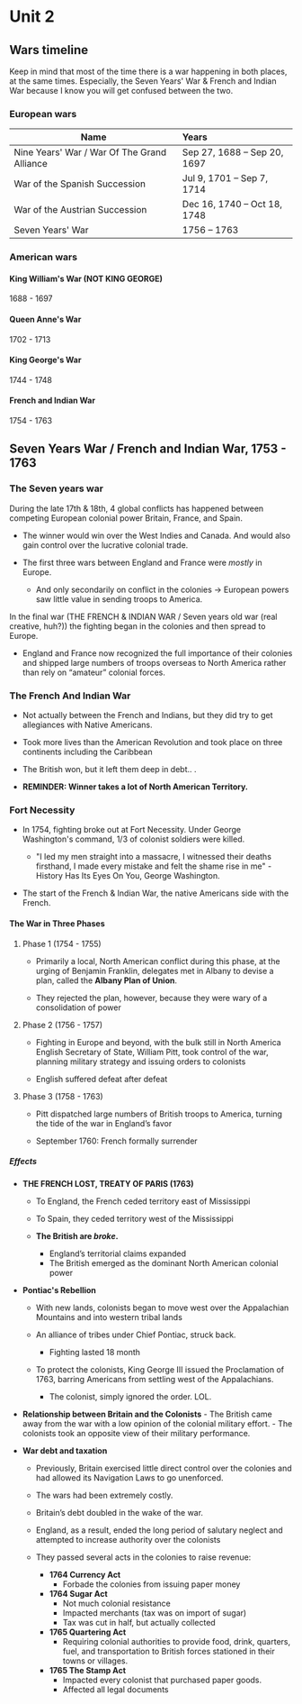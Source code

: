 # Unit 2
## Wars timeline

 Keep in mind that most of the time there is a war happening in both places, at the same times. Especially, the Seven Years' War & French and Indian War because I know you will get confused between the two.

### European wars

| Name                                        | Years                        |
| --------------------------------------------|:-----------------------------|
| Nine Years' War / War Of The Grand Alliance | Sep 27, 1688 – Sep 20, 1697  |
| War of the Spanish Succession               | Jul 9, 1701 – Sep 7, 1714    |
| War of the Austrian Succession              | Dec 16, 1740 – Oct 18, 1748  |
| Seven Years' War                            | 1756 – 1763                  |

### American wars

#### King William's War (NOT KING GEORGE)
 1688 - 1697

#### Queen Anne's War
 1702 - 1713

#### King George's War
 1744 - 1748
  
#### French and Indian War
 1754 - 1763

## Seven Years War / French and Indian War, 1753 - 1763 

### The Seven years war
  
  During the late 17th & 18th, 4 global conflicts has happened between competing European colonial power Britain, France, and Spain.

  - The winner would win over the West Indies and Canada. And would also gain control over the lucrative colonial trade.

  - The first three wars between England and France were *mostly* in Europe.
    - And only secondarily on conflict in the colonies → European powers saw little value in sending troops to America.
 
 In the final war (THE FRENCH & INDIAN WAR / Seven years old war (real creative, huh?)) the fighting began in the colonies and then spread to Europe.

 - England and France now recognized the full importance of their colonies and shipped large numbers of troops overseas to North America rather than rely on “amateur” colonial forces.

### The French And Indian War 
 - Not actually between the French and Indians, but they did try to get allegiances with Native Americans.

 - Took more lives than the American Revolution and took place on three continents including the Caribbean 

 - The British won, but it left them deep in debt.. .

 - **REMINDER: Winner takes a lot of North American Territory.**

### Fort Necessity

  - In 1754, fighting broke out at Fort Necessity. Under George Washington's command, 1/3 of colonist soldiers were killed.
    - "I led my men straight into a massacre, I witnessed their deaths firsthand, I made every mistake and felt the shame rise in me" - History Has Its Eyes On You, George Washington.

  - The start of the French & Indian War, the native Americans side with the French.

#### The War in Three Phases

 1. Phase 1 (1754 - 1755)
    * Primarily a local, North American conflict during this phase, at the urging of Benjamin Franklin, delegates met in Albany to devise a plan, called the **Albany Plan of Union**.

    * They rejected the plan, however, because they were wary of a consolidation of power
 
 2. Phase 2 (1756 - 1757)
    * Fighting in Europe and beyond, with the bulk still in North America English Secretary of State, William Pitt, took control of the war, planning military strategy and issuing orders to colonists

    * English suffered defeat after defeat

 3. Phase 3 (1758 - 1763)
    * Pitt dispatched large numbers of British troops to America, turning the tide of the war in England’s favor

    * September 1760: French formally surrender

##### Effects

  - **THE FRENCH LOST, TREATY OF PARIS (1763)**
    - To England, the French ceded territory east of Mississippi 

    - To Spain, they ceded territory west of the Mississippi

    - **The British are *broke*.**
      - England’s territorial claims expanded
      - The British emerged as the dominant North American colonial power

  - **Pontiac's Rebellion**
    - With new lands, colonists began to move west over the Appalachian Mountains and into western tribal lands
    
    - An alliance of tribes under Chief Pontiac, struck back. 
      - Fighting lasted 18 month

    - To protect the colonists, King George III issued the Proclamation of 1763, barring Americans from settling west of the Appalachians.
      - The colonist, simply ignored the order. LOL.

  -  **Relationship between Britain and the Colonists**
    - The British came away from the war with a low opinion of the colonial military effort. 
    - The colonists took an opposite view of their military performance.

  - **War debt and taxation**
    - Previously, Britain exercised little direct control over the colonies and had allowed its Navigation Laws to go unenforced. 
    - The wars had been extremely costly.
    - Britain’s debt doubled in the wake of the war.
    - England, as a result, ended the long period of salutary neglect and attempted to increase authority over the colonists
    
    - They passed several acts in the colonies to raise revenue:
      - **1764 Currency Act**
        - Forbade the colonies from issuing paper money
      - **1764 Sugar Act**
        - Not much colonial resistance
        - Impacted merchants (tax was on import of sugar)
        - Tax was cut in half, but actually collected
      - **1765 Quartering Act**
        - Requiring colonial authorities to provide food, drink, quarters, fuel, and transportation to British forces stationed in their towns or villages.
      - **1765 The Stamp Act**
        - Impacted every colonist that purchased paper goods.
        - Affected all legal documents

